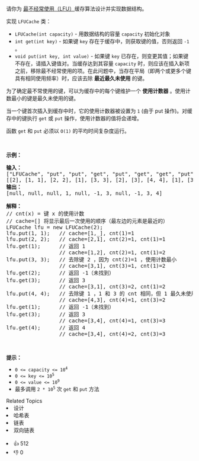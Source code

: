 <p>请你为 <a href="https://baike.baidu.com/item/%E7%BC%93%E5%AD%98%E7%AE%97%E6%B3%95">最不经常使用（LFU）</a>缓存算法设计并实现数据结构。</p>

<p>实现 <code>LFUCache</code> 类：</p>

<ul>
	<li><code>LFUCache(int capacity)</code> - 用数据结构的容量&nbsp;<code>capacity</code> 初始化对象</li>
	<li><code>int get(int key)</code>&nbsp;- 如果键&nbsp;<code>key</code> 存在于缓存中，则获取键的值，否则返回 <code>-1</code> 。</li>
	<li><code>void put(int key, int value)</code>&nbsp;- 如果键&nbsp;<code>key</code> 已存在，则变更其值；如果键不存在，请插入键值对。当缓存达到其容量&nbsp;<code>capacity</code> 时，则应该在插入新项之前，移除最不经常使用的项。在此问题中，当存在平局（即两个或更多个键具有相同使用频率）时，应该去除 <strong>最近最久未使用</strong> 的键。</li>
</ul>

<p>为了确定最不常使用的键，可以为缓存中的每个键维护一个 <strong>使用计数器</strong> 。使用计数最小的键是最久未使用的键。</p>

<p>当一个键首次插入到缓存中时，它的使用计数器被设置为 <code>1</code> (由于 put 操作)。对缓存中的键执行 <code>get</code> 或 <code>put</code> 操作，使用计数器的值将会递增。</p>

<p>函数 <code>get</code> 和 <code>put</code> 必须以 <code>O(1)</code> 的平均时间复杂度运行。</p>

<p>&nbsp;</p>

<p><strong>示例：</strong></p>

<pre>
<strong>输入：</strong>
["LFUCache", "put", "put", "get", "put", "get", "get", "put", "get", "get", "get"]
[[2], [1, 1], [2, 2], [1], [3, 3], [2], [3], [4, 4], [1], [3], [4]]
<strong>输出：</strong>
[null, null, null, 1, null, -1, 3, null, -1, 3, 4]

<strong>解释：</strong>
// cnt(x) = 键 x 的使用计数
// cache=[] 将显示最后一次使用的顺序（最左边的元素是最近的）
LFUCache lfu = new LFUCache(2);
lfu.put(1, 1);   // cache=[1,_], cnt(1)=1
lfu.put(2, 2);   // cache=[2,1], cnt(2)=1, cnt(1)=1
lfu.get(1);      // 返回 1
                 // cache=[1,2], cnt(2)=1, cnt(1)=2
lfu.put(3, 3);   // 去除键 2 ，因为 cnt(2)=1 ，使用计数最小
                 // cache=[3,1], cnt(3)=1, cnt(1)=2
lfu.get(2);      // 返回 -1（未找到）
lfu.get(3);      // 返回 3
                 // cache=[3,1], cnt(3)=2, cnt(1)=2
lfu.put(4, 4);   // 去除键 1 ，1 和 3 的 cnt 相同，但 1 最久未使用
                 // cache=[4,3], cnt(4)=1, cnt(3)=2
lfu.get(1);      // 返回 -1（未找到）
lfu.get(3);      // 返回 3
                 // cache=[3,4], cnt(4)=1, cnt(3)=3
lfu.get(4);      // 返回 4
                 // cache=[3,4], cnt(4)=2, cnt(3)=3</pre>

<p>&nbsp;</p>

<p><strong>提示：</strong></p>

<ul>
	<li><code>0 &lt;= capacity&nbsp;&lt;= 10<sup>4</sup></code></li>
	<li><code>0 &lt;= key &lt;= 10<sup>5</sup></code></li>
	<li><code>0 &lt;= value &lt;= 10<sup>9</sup></code></li>
	<li>最多调用 <code>2 * 10<sup>5</sup></code> 次 <code>get</code> 和 <code>put</code> 方法</li>
</ul>
<div><div>Related Topics</div><div><li>设计</li><li>哈希表</li><li>链表</li><li>双向链表</li></div></div><br><div><li>👍 512</li><li>👎 0</li></div>